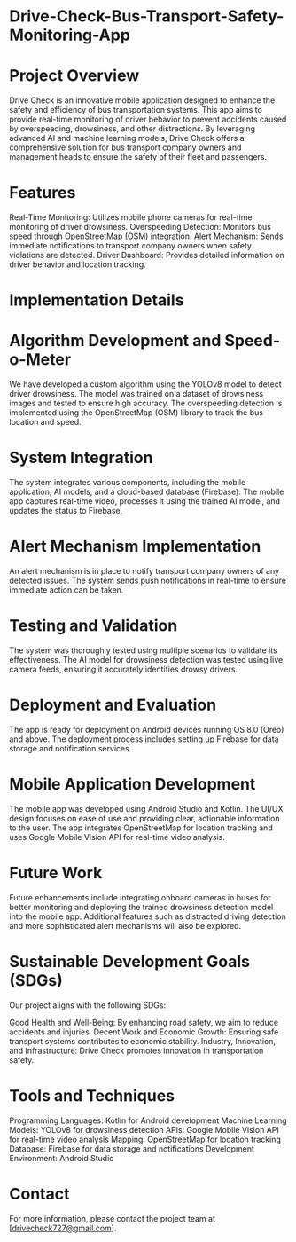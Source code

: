 # Drive-Check-Bus-Transport-Safety-Monitoring-App

# Project Overview
Drive Check is an innovative mobile application designed to enhance the safety and efficiency of bus transportation systems. This app aims to provide real-time monitoring of driver behavior to prevent accidents caused by overspeeding, drowsiness, and other distractions. By leveraging advanced AI and machine learning models, Drive Check offers a comprehensive solution for bus transport company owners and management heads to ensure the safety of their fleet and passengers.

# Features
Real-Time Monitoring: Utilizes mobile phone cameras for real-time monitoring of driver drowsiness.
Overspeeding Detection: Monitors bus speed through OpenStreetMap (OSM) integration.
Alert Mechanism: Sends immediate notifications to transport company owners when safety violations are detected.
Driver Dashboard: Provides detailed information on driver behavior and location tracking.
# Implementation Details
# Algorithm Development and Speed-o-Meter
We have developed a custom algorithm using the YOLOv8 model to detect driver drowsiness. The model was trained on a dataset of drowsiness images and tested to ensure high accuracy. The overspeeding detection is implemented using the OpenStreetMap (OSM) library to track the bus location and speed.

# System Integration
The system integrates various components, including the mobile application, AI models, and a cloud-based database (Firebase). The mobile app captures real-time video, processes it using the trained AI model, and updates the status to Firebase.

# Alert Mechanism Implementation
An alert mechanism is in place to notify transport company owners of any detected issues. The system sends push notifications in real-time to ensure immediate action can be taken.

# Testing and Validation
The system was thoroughly tested using multiple scenarios to validate its effectiveness. The AI model for drowsiness detection was tested using live camera feeds, ensuring it accurately identifies drowsy drivers.

# Deployment and Evaluation
The app is ready for deployment on Android devices running OS 8.0 (Oreo) and above. The deployment process includes setting up Firebase for data storage and notification services.

# Mobile Application Development
The mobile app was developed using Android Studio and Kotlin. The UI/UX design focuses on ease of use and providing clear, actionable information to the user. The app integrates OpenStreetMap for location tracking and uses Google Mobile Vision API for real-time video analysis.

# Future Work
Future enhancements include integrating onboard cameras in buses for better monitoring and deploying the trained drowsiness detection model into the mobile app. Additional features such as distracted driving detection and more sophisticated alert mechanisms will also be explored.

# Sustainable Development Goals (SDGs)
Our project aligns with the following SDGs:

Good Health and Well-Being: By enhancing road safety, we aim to reduce accidents and injuries.
Decent Work and Economic Growth: Ensuring safe transport systems contributes to economic stability.
Industry, Innovation, and Infrastructure: Drive Check promotes innovation in transportation safety.
# Tools and Techniques
Programming Languages: Kotlin for Android development
Machine Learning Models: YOLOv8 for drowsiness detection
APIs: Google Mobile Vision API for real-time video analysis
Mapping: OpenStreetMap for location tracking
Database: Firebase for data storage and notifications
Development Environment: Android Studio
# Contact
For more information, please contact the project team at [drivecheck727@gmail.com].

